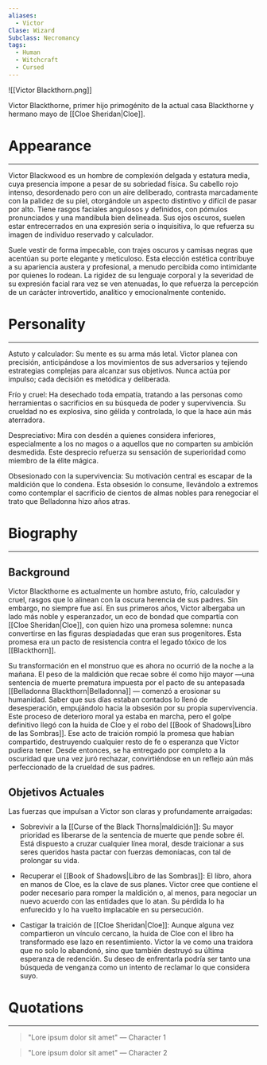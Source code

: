 ```yaml
---
aliases:
  - Victor
Clase: Wizard
Subclass: Necromancy
tags:
  - Human
  - Witchcraft
  - Cursed
---
```

![[Victor Blackthorn.png]]

Victor Blackthorne, primer hijo primogénito de la actual casa Blackthorne y hermano mayo de [[Cloe Sheridan|Cloe]].
# Appearance
---
Victor Blackwood es un hombre de complexión delgada y estatura media, cuya presencia impone a pesar de su sobriedad física. Su cabello rojo intenso, desordenado pero con un aire deliberado, contrasta marcadamente con la palidez de su piel, otorgándole un aspecto distintivo y difícil de pasar por alto. Tiene rasgos faciales angulosos y definidos, con pómulos pronunciados y una mandíbula bien delineada. Sus ojos oscuros, suelen estar entrecerrados en una expresión seria o inquisitiva, lo que refuerza su imagen de individuo reservado y calculador.

Suele vestir de forma impecable, con trajes oscuros y camisas negras que acentúan su porte elegante y meticuloso. Esta elección estética contribuye a su apariencia austera y profesional, a menudo percibida como intimidante por quienes lo rodean. La rigidez de su lenguaje corporal y la severidad de su expresión facial rara vez se ven atenuadas, lo que refuerza la percepción de un carácter introvertido, analítico y emocionalmente contenido.
# Personality
---
Astuto y calculador: Su mente es su arma más letal. Victor planea con precisión, anticipándose a los movimientos de sus adversarios y tejiendo estrategias complejas para alcanzar sus objetivos. Nunca actúa por impulso; cada decisión es metódica y deliberada.

Frío y cruel: Ha desechado toda empatía, tratando a las personas como herramientas o sacrificios en su búsqueda de poder y supervivencia. Su crueldad no es explosiva, sino gélida y controlada, lo que la hace aún más aterradora.

Despreciativo: Mira con desdén a quienes considera inferiores, especialmente a los no magos o a aquellos que no comparten su ambición desmedida. Este desprecio refuerza su sensación de superioridad como miembro de la élite mágica.

Obsesionado con la supervivencia: Su motivación central es escapar de la maldición que lo condena. Esta obsesión lo consume, llevándolo a extremos como contemplar el sacrificio de cientos de almas nobles para renegociar el trato que Belladonna hizo años atras.
# Biography
---
## Background

Victor Blackthorne es actualmente un hombre astuto, frío, calculador y cruel, rasgos que lo alinean con la oscura herencia de sus padres. Sin embargo, no siempre fue así. En sus primeros años, Victor albergaba un lado más noble y esperanzador, un eco de bondad que compartía con [[Cloe Sheridan|Cloe]], con quien hizo una promesa solemne: nunca convertirse en las figuras despiadadas que eran sus progenitores. Esta promesa era un pacto de resistencia contra el legado tóxico de los [[Blackthorn]].

Su transformación en el monstruo que es ahora no ocurrió de la noche a la mañana. El peso de la maldición que recae sobre él como hijo mayor —una sentencia de muerte prematura impuesta por el pacto de su antepasada [[Belladonna Blackthorn|Belladonna]] — comenzó a erosionar su humanidad. Saber que sus días estaban contados lo llenó de desesperación, empujándolo hacia la obsesión por su propia supervivencia. Este proceso de deterioro moral ya estaba en marcha, pero el golpe definitivo llegó con la huida de Cloe y el robo del [[Book of Shadows|Libro de las Sombras]]. Ese acto de traición rompió la promesa que habían compartido, destruyendo cualquier resto de fe o esperanza que Victor pudiera tener. Desde entonces, se ha entregado por completo a la oscuridad que una vez juró rechazar, convirtiéndose en un reflejo aún más perfeccionado de la crueldad de sus padres.
## Objetivos Actuales

Las fuerzas que impulsan a Victor son claras y profundamente arraigadas:

- Sobrevivir a la [[Curse of the Black Thorns|maldición]]: Su mayor prioridad es liberarse de la sentencia de muerte que pende sobre él. Está dispuesto a cruzar cualquier línea moral, desde traicionar a sus seres queridos hasta pactar con fuerzas demoníacas, con tal de prolongar su vida.

- Recuperar el [[Book of Shadows|Libro de las Sombras]]: El libro, ahora en manos de Cloe, es la clave de sus planes. Victor cree que contiene el poder necesario para romper la maldición o, al menos, para negociar un nuevo acuerdo con las entidades que lo atan. Su pérdida lo ha enfurecido y lo ha vuelto implacable en su persecución.

- Castigar la traición de [[Cloe Sheridan|Cloe]]: Aunque alguna vez compartieron un vínculo cercano, la huida de Cloe con el libro ha transformado ese lazo en resentimiento. Victor la ve como una traidora que no solo lo abandonó, sino que también destruyó su última esperanza de redención. Su deseo de enfrentarla podría ser tanto una búsqueda de venganza como un intento de reclamar lo que considera suyo.
# Quotations
---
>"Lore ipsum dolor sit amet" — Character 1

>"Lore ipsum dolor sit amet" — Character 2









  

